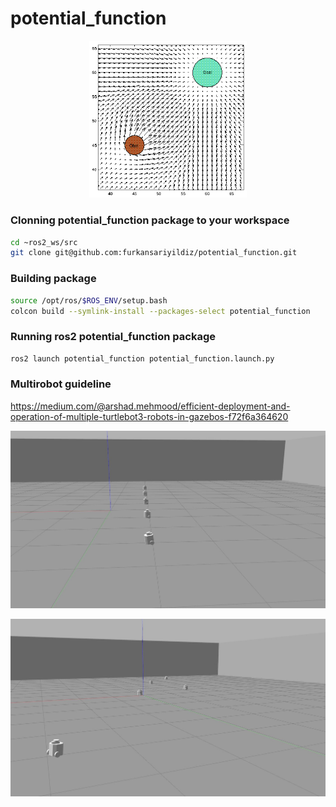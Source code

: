 # potential_function

<p align="center">
  <img src="documents/function.png" style="width: 50%; height: 50%"/>
</p>

### Clonning potential_function package to your workspace
```bash
cd ~ros2_ws/src
git clone git@github.com:furkansariyildiz/potential_function.git
```

### Building package
```bash
source /opt/ros/$ROS_ENV/setup.bash
colcon build --symlink-install --packages-select potential_function
```

### Running ros2 potential_function package
```bash
ros2 launch potential_function potential_function.launch.py
```

### Multirobot guideline
https://medium.com/@arshad.mehmood/efficient-deployment-and-operation-of-multiple-turtlebot3-robots-in-gazebos-f72f6a364620


<p align="center">
  <img src="documents/initial_positions.jpg"/>
</p>


<p align="center">
  <img src="documents/final_positions.jpg" alt="Last position"/>
</p>